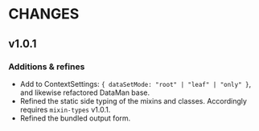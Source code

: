 # CHANGES

## v1.0.1

### Additions & refines

- Add to ContextSettings: `{ dataSetMode: "root" | "leaf" | "only" }`, and likewise refactored DataMan base.
- Refined the static side typing of the mixins and classes. Accordingly requires `mixin-types` v1.0.1.
- Refined the bundled output form.

